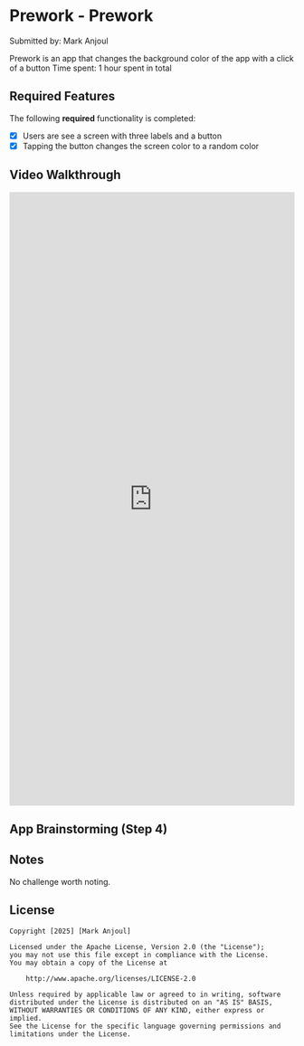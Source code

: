 # Prework - Prework

Submitted by: Mark Anjoul

Prework is an app that changes the background color of the app with a click of a button
Time spent: 1 hour spent in total

## Required Features

The following **required** functionality is completed:

- [x] Users are see a screen with three labels and a button
- [x] Tapping the button changes the screen color to a random color
 
## Video Walkthrough
<div style="position: relative; padding-bottom: 215.2694610778443%; height: 0;"><iframe src="https://www.loom.com/embed/070acebd61ea4cc194ca60ef9ed61340?sid=118237e6-1031-455e-a1b8-85bda7190fe2" frameborder="0" webkitallowfullscreen mozallowfullscreen allowfullscreen style="position: absolute; top: 0; left: 0; width: 100%; height: 100%;"></iframe></div>

## App Brainstorming (Step 4)

## Notes

No challenge worth noting.

## License

    Copyright [2025] [Mark Anjoul]

    Licensed under the Apache License, Version 2.0 (the "License");
    you may not use this file except in compliance with the License.
    You may obtain a copy of the License at

        http://www.apache.org/licenses/LICENSE-2.0

    Unless required by applicable law or agreed to in writing, software
    distributed under the License is distributed on an "AS IS" BASIS,
    WITHOUT WARRANTIES OR CONDITIONS OF ANY KIND, either express or implied.
    See the License for the specific language governing permissions and
    limitations under the License.
